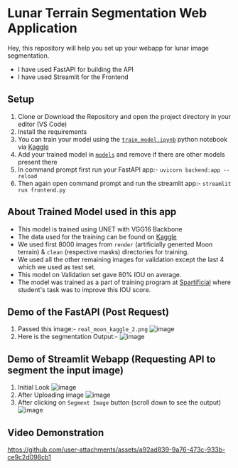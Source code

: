 # Lunar Terrain Segmentation Web Application

Hey, this repository will help you set up your webapp for lunar image segmentation.
* I have used FastAPI for building the API
* I have used Streamlit for the Frontend

## Setup
1. Clone or Download the Repository and open the project directory in your editor (VS Code)
2. Install the requirements
3. You can train your model using the [`train_model.ipynb`](https://github.com/SpartificialUdemy/lunar-segmentation-app/blob/main/train_model.ipynb) python notebook via [Kaggle](https://www.kaggle.com/)
4. Add your trained model in [`models`](https://github.com/SpartificialUdemy/lunar-segmentation-app/tree/main/models) and remove if there are other models present there
5. In command prompt first run your FastAPI app:- `uvicorn backend:app --reload`
6. Then again open command prompt and run the streamlit app:- `streamlit run frontend.py`

## About Trained Model used in this app
* This model is trained using UNET with VGG16 Backbone
* The data used for the training can be found on [Kaggle](https://www.kaggle.com/datasets/romainpessia/artificial-lunar-rocky-landscape-dataset)
* We used first 8000 images from `render` (artificially generted Moon terrain) & `clean` (respective masks) directories for training.
* We used all the other remaining images for validation except the last 4 which we used as test set.
* This model on Validation set gave 80% IOU on average.
* The model was trained as a part of training program at [Spartificial](https://spartificial.com/) where student's task was to improve this IOU score.


## Demo of the FastAPI (Post Request)
1. Passed this image:- `real_moon_kaggle_2.png`
![image](https://github.com/user-attachments/assets/cfde3c50-e017-4a06-afd9-799a82511d31)
2. Here is the segmentation Output:-
![image](https://github.com/user-attachments/assets/44e15df7-7041-451d-bce0-922ee9c230e3)

## Demo of Streamlit Webapp (Requesting API to segment the input image)
1. Initial Look
![image](https://github.com/user-attachments/assets/1621d843-6f21-41ed-88ca-0aa78838b3a3)
2. After Uploading image
![image](https://github.com/user-attachments/assets/4ec069d2-2cbb-42ef-bed2-18fe98dc39ea)
3. After clicking on `Segment Image` button (scroll down to see the output)
![image](https://github.com/user-attachments/assets/26a6f56c-c562-4878-9d4c-a36eb3e49db2)

## Video Demonstration
https://github.com/user-attachments/assets/a92ad839-9a76-473c-933b-ce9c2d098cb1



